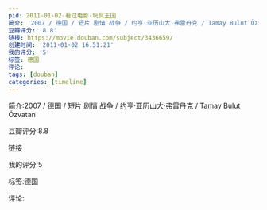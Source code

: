 ```yaml
---
pid: 2011-01-02-看过电影-玩具王国
简介: '2007 / 德国 / 短片 剧情 战争 / 约亨·亚历山大·弗雷丹克 / Tamay Bulut Özvatan '
豆瓣评分: '8.8'
链接: https://movie.douban.com/subject/3436659/
创建时间: '2011-01-02 16:51:21'
我的评分: '5'
标签: 德国
评论:
tags: [douban]
categories: [timeline]
---
```

简介:2007 / 德国 / 短片 剧情 战争 / 约亨·亚历山大·弗雷丹克 / Tamay Bulut Özvatan 

豆瓣评分:8.8

[链接](https://movie.douban.com/subject/3436659/)

我的评分:5

标签:德国

评论:

